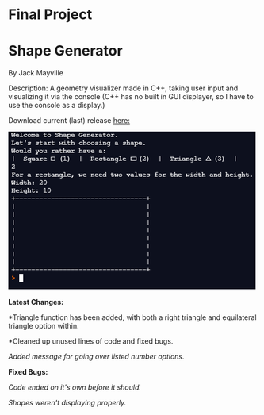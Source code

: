 # Final Project

# Shape Generator
By Jack Mayville

Description:
A geometry visualizer made in C++, taking user input and visualizing it via the console (C++ has no built in GUI displayer, so I have to use the console as a display.)

Download current (last) release [here:](https://github.com/JackSuperior/Finalproject/blob/gh-pages/srcPHASETHREESUB/shapegenfinalrelease.zip)

![Shapegen](https://github.com/JackSuperior/Finalproject/blob/gh-pages/src/shapeupd.PNG)

**Latest Changes:**

*Triangle function has been added, with both a right triangle and equilateral triangle option within.

*Cleaned up unused lines of code and fixed bugs.

*Added message for going over listed number options.*

**Fixed Bugs:** 

*Code ended on it's own before it should.*

*Shapes weren't displaying properly.*
